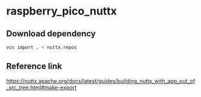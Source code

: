 # raspberry_pico_nuttx

## Download dependency

```sh
vcs import . < nuttx.repos
```

## Reference link
https://nuttx.apache.org/docs/latest/guides/building_nuttx_with_app_out_of_src_tree.html#make-export